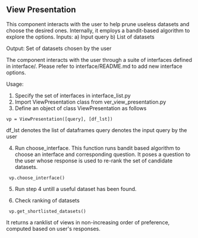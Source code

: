 ## View Presentation
This component interacts with the user to help prune useless datasets and choose the desired ones. Internally, it employs a bandit-based algorithm to explore the options.
Inputs:
a) Input query
b) List of datasets

Output: Set of datasets chosen by the user

The component interacts with the user through a suite of interfaces defined in interface/. Please refer to interface/README.md to add new interface options.

Usage:

1. Specify the set of interfaces in interface_list.py
2. Import ViewPresentation class from ver_view_presentation.py
3. Define an object of class ViewPresentation as follows

```
vp = ViewPresentation([query], [df_lst]) 
```

df_lst denotes the list of dataframes
query denotes the input query by the user
   
4. Run choose_interface. This function runs bandit based algorithm to choose an interface and corresponding question. It poses a question to the user whose response is used to re-rank the set of candidate datasets.

```
 vp.choose_interface()
```

5. Run step 4 untill a useful dataset has been found.

6. Check ranking of datasets

```
 vp.get_shortlisted_datasets()
```
It returns a ranklist of views in non-increasing order of preference, computed based on user's responses.
